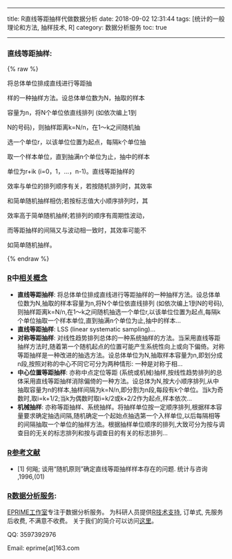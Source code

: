 
---
title: R直线等距抽样代做数据分析
date: 2018-09-02 12:31:44
tags: [统计的一般理论和方法, 抽样技术, R]
category: 数据分析服务
toc: true

---



<span></span>
<!-- more -->



### 直线等距抽样:

{% raw %}
<div class="p1">将总体单位排成直线进行等距抽
样的一种抽样方法。设总体单位数为N，抽取的样本
容量为n，将N个单位依直线排列 (如依次编上1到
N的号码)，则抽样距离k=N/n，在1～k之间随机抽
选一个单位r，以该单位位置为起点，每隔k个单位抽
取一个样本单位，直到抽满n个单位为止，抽中的样本
单位为r+ik (i=0，1，…，n-1)。直线等距抽样的
效率与单位的排列顺序有关，若按随机排列时，其效率
和简单随机抽样相仿;若按标志值大小顺序排列时，其
效率高于简单随机抽样;若排列的顺序有周期性波动，
而等距抽样的间隔又与波动相一致时，其效率可能不
如简单随机抽样。</div>
{% endraw %}



### [R](/tags/R/)中[相关概念](/categories/数据分析服务)

- **直线等距抽样**: 将总体单位排成直线进行等距抽样的一种抽样方法。设总体单位数为N,抽取的样本容量为n,将N个单位依直线排列 (如依次编上1到N的号码),则抽样距离k=N/n,在1～k之间随机抽选一个单位r,以该单位位置为起点,每隔k个单位抽取一个样本单位,直到抽满n个单位为止,抽中的样本...
- **直线等距抽样**: LSS (linear systematic sampling)...
- **对称等距抽样**: 对线性趋势排列总体的一种系统抽样的方法。当采用直线等距抽样方法时,随着第一个随机起点的位置可能产生系统性向上或向下偏倚。对称等距抽样是一种改进的抽选方法。设总体单位为N,抽取样本容量为n,即划分成n段,按照对称的中心不同它可分为两种情形: 一种是对称于相...
- **中心位置等距抽样**: 亦称中点定位等距 (系统或机械)抽样,按线性趋势排列的总体采用直线等距抽样消除偏倚的一种方法。设总体为N,按大小顺序排列,从中抽取容量为n的样本,抽样间隔为k=N/n,即分割为n段,每段有k个单位。当k为奇数时,取i=k+1/2;当k为偶数时取i=k/2或k+2/2作为起点,样本依次...
- **机械抽样**: 亦称等距抽样、系统抽样。将抽样单位按一定顺序排列,根据样本容量要求确定抽选间隔,随机确定一个起始点抽选第一个入样单位,以后每隔相等的间隔抽取一个单位的抽样方法。根据抽样单位顺序的排列,大致可分为按与调查目的无关的标志排列和按与调查目的有关的标志排列...


### [R](/tags/R/)[参考文献](/categories/数据分析服务/)

- [1]  何飚; 谈用“随机原则”确定直线等距抽样样本存在的问题. 统计与咨询 ,1996,(01)


### [R](/tags/R/)[数据分析服务](/categories/数据分析服务/):
[EPRIME工作室](http://eprime.cn/)专注于数据分析服务。
为科研人员提供[R技术支持](http://eprime.cn/2018/08/18/EPRIME工作室R代做服务详情/), 订单式, 先服务后收费, 不满意不收费。
关于我们的简介可以访问[这里](http://eprime.cn/2018/08/17/关于EPRIME工作室/)。

QQ: 3597392976

Email: eprime[at]163.com


